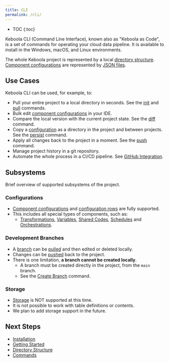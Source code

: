 ```yaml
---
title: CLI
permalink: /cli/
---
```


* TOC
{:toc}

Keboola CLI (Command Line Interface), known also as "Keboola as Code", is a set of commands for operating your cloud data 
pipeline. It is available to install in the Windows, macOS, and Linux environments.

The whole Keboola project is represented by a local [directory structure](/cli/structure/#directory-structure). 
[Component configurations](https://help.keboola.com/components) are represented by [JSON files](/cli/structure/#configurations).

## Use Cases

Keboola CLI can be used, for example, to:
- Pull your entire project to a local directory in seconds. See the [init](/cli/commands/sync/init/) and [pull](/cli/commands/sync/pull/) commands.
- Bulk edit [component configurations](https://help.keboola.com/components) in your IDE.
- Compare the local version with the current project state. See the [diff](/cli/commands/sync/diff/) command.
- Copy a [configuration](https://help.keboola.com/components) as a directory in the project and between projects. See the [persist](/cli/commands/local/persist/) command.
- Apply all changes back to the project in a moment. See the [push](/cli/commands/sync/push/) command.
- Manage project history in a git repository.
- Automate the whole process in a CI/CD pipeline. See [GitHub Integration](/cli/github-integration/).

## Subsystems

Brief overview of supported subsystems of the project.

### Configurations

- [Component configurations](https://help.keboola.com/components) and [configuration rows](https://help.keboola.com/components/#configuration-rows) are fully supported.
- This includes all special types of components, such as:
  - [Transformations](/cli/structure/#transformations), [Variables](/cli/structure/#variables), [Shared Codes](/cli/structure/#shared-code), [Schedules](/cli/structure/#schedules) and [Orchestrations](/cli/structure/#orchestrations).   

### Development Branches

- A [branch](https://help.keboola.com/components/branches/)  can be [pulled](/cli/commands/sync/pull/) and then edited or deleted locally. 
- Changes can be [pushed](/cli/commands/sync/push/) back to the project.
- There is one limitation, **a branch cannot be created locally**. 
  - A branch must be created directly in the project, from the `main` branch.
  - See the [Create Branch](/cli/commands/remote/create/branch/) command.

### Storage

- [Storage](https://help.keboola.com/storage/) is NOT supported at this time.
- It is not possible to work with table definitions or contents.
- We plan to add storage support in the future.

## Next Steps

- [Installation](/cli/installation/)
- [Getting Started](/cli/getting-started/)
- [Directory Structure](/cli/structure/)
- [Commands](/cli/commands/)
